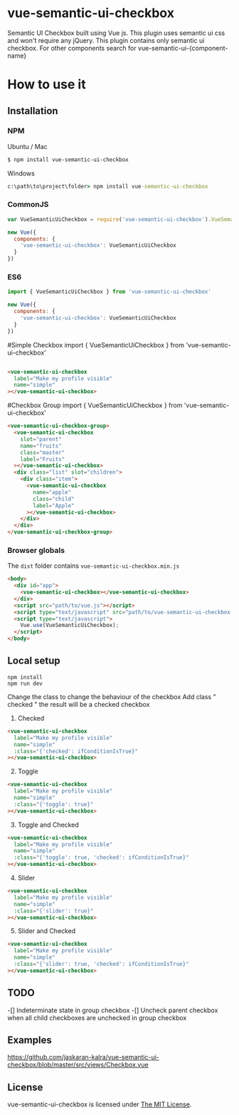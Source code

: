 
# vue-semantic-ui-checkbox
Semantic UI Checkbox built using Vue js. This plugin uses semantic ui css and won't require any jQuery. This plugin contains only semantic ui checkbox. For other components search for vue-semantic-ui-{component-name}

# How to use it

## Installation

### NPM
Ubuntu / Mac
```bash
$ npm install vue-semantic-ui-checkbox
```
Windows
```cmd
c:\path\to\project\folder> npm install vue-semantic-ui-checkbox
```

### CommonJS
```js
var VueSemanticUiCheckbox = require('vue-semantic-ui-checkbox').VueSemanticUiCheckbox;

new Vue({
  components: {
    'vue-semantic-ui-checkbox': VueSemanticUiCheckbox
  }
})
```

### ES6
```js
import { VueSemanticUiCheckbox } from 'vue-semantic-ui-checkbox'

new Vue({
  components: {
    'vue-semantic-ui-checkbox': VueSemanticUiCheckbox
  }
})
```

#Simple Checkbox
import { VueSemanticUiCheckbox } from 'vue-semantic-ui-checkbox'
```html

<vue-semantic-ui-checkbox 
  label="Make my profile visible" 
  name="simple"
></vue-semantic-ui-checkbox>
```

#Checkbox Group
import { VueSemanticUiCheckbox } from 'vue-semantic-ui-checkbox'
```html
<vue-semantic-ui-checkbox-group>
  <vue-semantic-ui-checkbox 
    slot="parent" 
    name="fruits" 
    class="master" 
    label="Fruits"
  ></vue-semantic-ui-checkbox>
  <div class="list" slot="children">
    <div class="item">
      <vue-semantic-ui-checkbox 
        name="apple" 
        class="child" 
        label="Apple"
      ></vue-semantic-ui-checkbox>
    </div>
  </div>
</vue-semantic-ui-checkbox-group>
```

### Browser globals
The `dist` folder contains `vue-semantic-ui-checkbox.min.js`

```html
<body>
  <div id="app">
    <vue-semantic-ui-checkbox></vue-semantic-ui-checkbox>
  </div>
  <script src="path/to/vue.js"></script>
  <script type="text/javascript" src="path/to/vue-semantic-ui-checkbox.js"></script>
  <script type="text/javascript">
    Vue.use(VueSemanticUiCheckbox);
  </script>
</body>
```

## Local setup

```
npm install
npm run dev
```

Change the class to change the behaviour of the checkbox
Add class " checked " the result will be a checked checkbox 

1. Checked
```html
<vue-semantic-ui-checkbox 
  label="Make my profile visible" 
  name="simple"
  :class="{'checked': ifConditionIsTrue}"
></vue-semantic-ui-checkbox>
```

2. Toggle
```html
<vue-semantic-ui-checkbox 
  label="Make my profile visible" 
  name="simple"
  :class="{'toggle': true}"
></vue-semantic-ui-checkbox>
```

3. Toggle and Checked
```html
<vue-semantic-ui-checkbox 
  label="Make my profile visible" 
  name="simple"
  :class="{'toggle': true, 'checked': ifConditionIsTrue}"
></vue-semantic-ui-checkbox>
```
4. Slider
```html
<vue-semantic-ui-checkbox 
  label="Make my profile visible" 
  name="simple"
  :class="{'slider': true}"
></vue-semantic-ui-checkbox>
```

5. Slider and Checked
```html
<vue-semantic-ui-checkbox 
  label="Make my profile visible" 
  name="simple"
  :class="{'slider': true, 'checked': ifConditionIsTrue}"
></vue-semantic-ui-checkbox>
```

## TODO
-[] Indeterminate state in group checkbox
-[] Uncheck parent checkbox when all child checkboxes are unchecked in group checkbox

## Examples
https://github.com/jaskaran-kalra/vue-semantic-ui-checkbox/blob/master/src/views/Checkbox.vue


## License

vue-semantic-ui-checkbox is licensed under [The MIT License](LICENSE).

